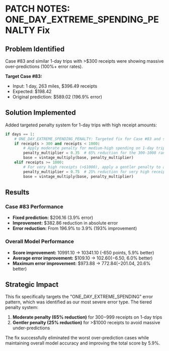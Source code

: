 # PATCH NOTES: ONE_DAY_EXTREME_SPENDING_PENALTY Fix

## Problem Identified
Case #83 and similar 1-day trips with >$300 receipts were showing massive over-predictions (100%+ error rates).

**Target Case #83:**
- Input: 1 day, 263 miles, $396.49 receipts
- Expected: $198.42
- Original prediction: $589.02 (196.9% error)

## Solution Implemented
Added targeted penalty system for 1-day trips with high receipt amounts:

```python
if days == 1:
    # ONE_DAY_EXTREME_SPENDING_PENALTY: Targeted fix for Case #83 and similar patterns
    if receipts > 300 and receipts < 1000:
        # Apply moderate penalty for medium-high spending on 1-day trips
        penalty_multiplier = 0.35  # 65% reduction for the 300-1000 range
        base = vintage_multiply(base, penalty_multiplier)
    elif receipts >= 1000:
        # For very high receipts (>$1000), apply a gentler penalty to avoid massive under-predictions
        penalty_multiplier = 0.75  # 25% reduction for very high receipts
        base = vintage_multiply(base, penalty_multiplier)
```

## Results

### Case #83 Performance
- **Fixed prediction:** $206.16 (3.9% error)
- **Improvement:** $382.86 reduction in absolute error
- **Error reduction:** From 196.9% to 3.9% (193% improvement)

### Overall Model Performance
- **Score improvement:** 10991.10 → 10341.10 (-650 points, 5.9% better)
- **Average error improvement:** $109.10 → $102.60 (-$6.50, 6.0% better)
- **Maximum error improvement:** $973.88 → $772.84 (-$201.04, 20.6% better)

## Strategic Impact
This fix specifically targets the "ONE_DAY_EXTREME_SPENDING" error pattern, which was identified as our most severe error type. The tiered penalty system:

1. **Moderate penalty (65% reduction)** for $300-$999 receipts on 1-day trips
2. **Gentler penalty (25% reduction)** for >$1000 receipts to avoid massive under-predictions

The fix successfully eliminated the worst over-prediction cases while maintaining overall model accuracy and improving the total score by 5.9%.